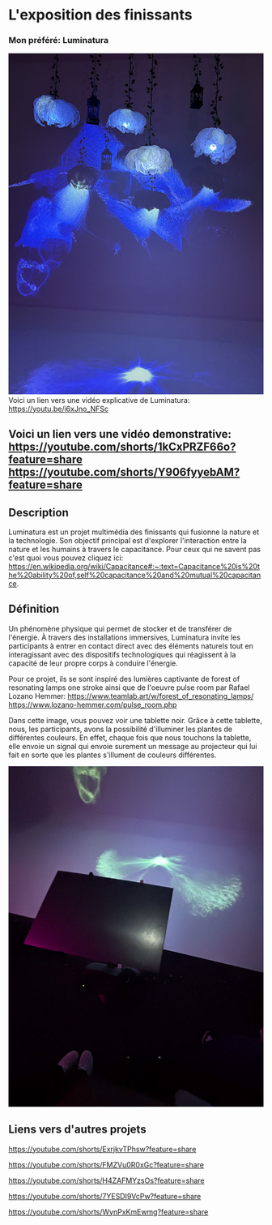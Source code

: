 # L'exposition des finissants #
### Mon préféré: Luminatura ###

![Image](medias/luminatura_resultat.jpg)  
Voici un lien vers une vidéo explicative de Luminatura: https://youtu.be/i6xJno_NFSc

Voici un lien vers une vidéo demonstrative: https://youtube.com/shorts/1kCxPRZF66o?feature=share
https://youtube.com/shorts/Y906fyyebAM?feature=share
-----------------------------------
## Description ##
Luminatura est un projet multimédia des finissants qui fusionne la nature et la technologie. Son objectif principal est d'explorer l'interaction entre la nature et les humains à travers le capacitance. Pour ceux qui ne savent pas c'est quoi vous pouvez cliquez ici: https://en.wikipedia.org/wiki/Capacitance#:~:text=Capacitance%20is%20the%20ability%20of,self%20capacitance%20and%20mutual%20capacitance.

## Définition ##
Un phénomène physique qui permet de stocker et de transférer de l'énergie. À travers des installations immersives, Luminatura invite les participants à entrer en contact direct avec des éléments naturels tout en interagissant avec des dispositifs technologiques qui réagissent à la capacité de leur propre corps à conduire l'énergie.


Pour ce projet, ils se sont inspiré des lumières captivante de forest of resonating lamps one stroke ainsi que de l'oeuvre pulse room par Rafael Lozano Hemmer: https://www.teamlab.art/w/forest_of_resonating_lamps/
https://www.lozano-hemmer.com/pulse_room.php

Dans cette image, vous pouvez voir une tablette noir. Grâce à cette tablette, nous, les participants, avons la possibilité d'illuminer les plantes de différentes couleurs. En effet, chaque fois que nous touchons la tablette, elle envoie un signal qui envoie surement un message au projecteur qui lui fait en sorte que les plantes s'illument de couleurs différentes.

![Image](medias/luminatura_tablet.jpg)

## Liens vers d'autres projets ##

https://youtube.com/shorts/ExrjkvTPhsw?feature=share

https://youtube.com/shorts/FMZVu0R0xGc?feature=share

https://youtube.com/shorts/H4ZAFMYzsOs?feature=share

https://youtube.com/shorts/7YESDI9VcPw?feature=share

https://youtube.com/shorts/WynPxKmEwmg?feature=share
